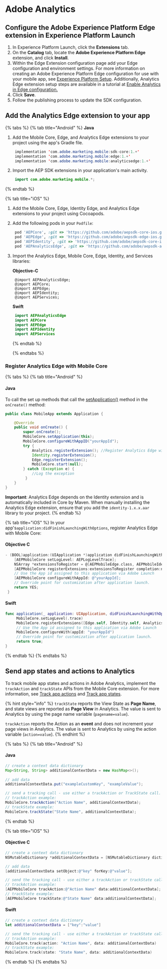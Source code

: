 # Adobe Analytics

## **Configure the Adobe Experience Platform Edge extension in** Experience Platform **Launch**

1. In Experience Platform Launch, click the **Extensions** tab.
2. On the **Catalog** tab, locate the **Adobe Experience Platform Edge** extension, and click **Install**.
3. Within the Edge Extension configuration page add your Edge configuration and environment settings. For more information on creating an Adobe Experience Platform Edge configuration for use with your mobile app, see [Experience Platform Setup](../../beta/experience-platform-extension/experience-platform-setup). Additionally, Analytics Edge extension setup steps are available in a tutorial at [Enable Analytics in Edge configuration.](../../beta/experience-platform-extension/tutorials/tutorial-5-analytics-edge-extension#enable-analytics-in-edge-configuration)
4. Click **Save**.
5. Follow the publishing process to update the SDK configuration.

## Add the Analytics Edge extension to your app

{% tabs %}
{% tab title="Android" %}
**Java**

1. Add the Mobile Core, Edge, and Analytics Edge extensions to your project using the app's Gradle file.

   ```java
    implementation 'com.adobe.marketing.mobile:sdk-core:1.+'
    implementation 'com.adobe.marketing.mobile:edge:1.+'
    implementation 'com.adobe.marketing.mobile:analyticsedge:1.+'
   ```

2. Import the AEP SDK extensions in your application's main activity.

   ```java
    import com.adobe.marketing.mobile.*;
   ```
{% endtab %}

{% tab title="iOS" %}
1. Add the Mobile Core, Edge, Identity Edge, and Analytics Edge extensions to your project using Cocoapods.

2. Add the following pods in your `Podfile`:

   ```ruby
    pod 'AEPCore', :git => 'https://github.com/adobe/aepsdk-core-ios.git', :branch => 'main'
    pod 'AEPEdge', :git => 'https://github.com/adobe/aepsdk-edge-ios.git', :branch => 'main'
    pod 'AEPIdentity', :git => 'https://github.com/adobe/aepsdk-core-ios.git', :branch => 'main'
    pod 'AEPAnalyticsEdge', :git => 'https://github.com/adobe/aepsdk-analyticsedge-ios', :branch => 'main' 
   ```

3. Import the Analytics Edge, Mobile Core, Edge, Identity, and Services libraries:

   **Objective-C**

   ```text
    @import AEPAnalyticsEdge;
    @import AEPCore;
    @import AEPEdge;
    @import AEPIdentity;
    @import AEPServices;
   ```

   **Swift**

   ```swift
    import AEPAnalyticsEdge
    import AEPCore
    import AEPEdge
    import AEPIdentity
    import AEPServices
   ```
   {% endtab %}

   {% endtabs %}

### Register Analytics Edge with Mobile Core

{% tabs %}
{% tab title="Android" %}
#### Java

To call the set up methods that call the [setApplication\(\)](https://aep-sdks.gitbook.io/docs/using-mobile-extensions/mobile-core/mobile-core-api-reference#setapplication) method in the `onCreate()` method:

```java
public class MobileApp extends Application {

    @Override
    public void onCreate() {
        super.onCreate();
        MobileCore.setApplication(this);
        MobileCore.configureWithAppID("yourAppId");
        try {
            Analytics.registerExtension(); //Register Analytics Edge with Mobile Core
            Identity.registerExtension();
            Edge.registerExtension();
            MobileCore.start(null);
        } catch (Exception e) {
            //Log the exception
         }
    }
}
```

**Important**: Analytics Edge depends on the Identity extension and is automatically included in Core by Maven. When manually installing the Analytics Edge extension, ensure that you add the `identity-1.x.x.aar` library to your project.
{% endtab %}

{% tab title="iOS" %}
In your app's`application:didFinishLaunchingWithOptions`, register Analytics Edge with Mobile Core:

#### Objective C

```objectivec
- (BOOL)application:(UIApplication *)application didFinishLaunchingWithOptions:(NSDictionary *)launchOptions {
    [AEPMobileCore setLogLevel: AEPLogLevelTrace];
    NSArray *extensionsToRegister = @[AEPMobileEdge.class, AEPMobileIdentity.class, AEPMobileAnalytics.class];
    [AEPMobileCore registerExtensions:extensionsToRegister completion:nil];
    // Use the App id assigned to this application via Adobe Launch
    [AEPMobileCore configureWithAppId: @"yourAppId];
    // Override point for customization after application launch.
    return YES;
 }
```

#### Swift

```swift
func application(_ application: UIApplication, didFinishLaunchingWithOptions launchOptions: [UIApplication.LaunchOptionsKey: Any]?) -> Bool {
     MobileCore.setLogLevel(.trace)
     MobileCore.registerExtensions([Edge.self, Identity.self, Analytics.self])
     // Use the App id assigned to this application via Adobe Launch
     MobileCore.configureWith(appId: "yourAppId")
     // Override point for customization after application launch.
     return true;
}
```

{% endtab %}
{% endtabs %}

## Send app states and actions to Analytics

To track mobile app states and actions in Adobe Analytics, implement the `trackAction` and `trackState` APIs from the Mobile Core extension. For more information, see [Track app actions](../mobile-core/mobile-core-api-reference.md#track-app-actions) and [Track app states](../mobile-core/mobile-core-api-reference.md#track-app-states-and-views).

{% hint style="info" %}
`trackState` reports the View State as **Page Name**, and state views are reported as **Page View** in Analytics. The value is sent to Analytics by using the page name variable \(`pagename=value`\).

`trackAction` reports the Action as an **event** and does not increment your page views in Analytics. The value is sent to Analytics by using the action variable \(`action=value`\).
{% endhint %}

{% tabs %}
{% tab title="Android" %}
#### Java

```java
// create a context data dictionary
Map<String, String> additionalContextData = new HashMap<>();
                                          
// add data
additionalContextData.put("exampleCustomKey", "exampleValue");

// send a tracking call - use either a trackAction or TrackState call.
// trackAction example:
MobileCore.trackAction("Action Name", additionalContextData);
// trackState example:
MobileCore.trackState("State Name", additionalContextData);
```
{% endtab %}

{% tab title="iOS" %}
#### Objective C

```objectivec
// create a context data dictionary
NSMutableDictionary *additionalContextData = [NSMutableDictionary dictionary];

// add data
[additionalContextData setObject:@"key" forKey:@"value"];

// send the tracking call - use either a trackAction or trackState call.
// trackAction example:
[AEPMobileCore trackAction:@"Action Name" data:additionalContextData];
// trackState example:
[AEPMobileCore trackState:@"State Name" data:additionalContextData];
```
#### Swift

```swift
// create a context data dictionary
let additionalContextData = ["key":"value"]

// send the tracking call - use either a trackAction or trackState call.
// trackAction example:
MobileCore.track(action: "Action Name", data: additionalContextData)
// trackState example:
MobileCore.track(state: "State Name", data: additionalContextData)
```

{% endtab %}
{% endtabs %}

